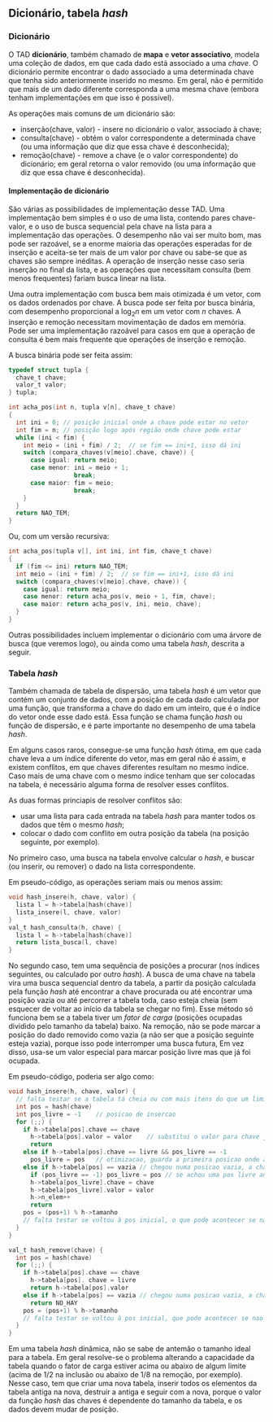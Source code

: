 ## Dicionário, tabela *hash*

### Dicionário

O TAD **dicionário**, também chamado de **mapa** e **vetor associativo**, modela uma coleção de dados, em que cada dado está associado a uma *chave*.
O dicionário permite encontrar o dado associado a uma determinada chave que tenha sido anteriormente inserido no mesmo.
Em geral, não é permitido que mais de um dado diferente corresponda a uma mesma chave (embora tenham implementações em que isso é possível).

As operações mais comuns de um dicionário são:
- inserção(chave, valor) - insere no dicionário o valor, associado à chave;
- consulta(chave) - obtém o valor correspondente a determinada chave (ou uma informação que diz que essa chave é desconhecida);
- remoção(chave) - remove a chave (e o valor correspondente) do dicionário; em geral retorna o valor removido (ou uma informação que diz que essa chave é desconhecida).

#### Implementação de dicionário

São várias as possibilidades de implementação desse TAD.
Uma implementação bem simples é o uso de uma lista, contendo pares chave-valor, e o uso de busca sequencial pela chave na lista para a implementação das operações. O desempenho não vai ser muito bom, mas pode ser razoável, se a enorme maioria das operações esperadas for de inserção e aceita-se ter mais de um valor por chave ou sabe-se que as chaves são sempre inéditas. A operação de inserção nesse caso seria inserção no final da lista, e as operações que necessitam consulta (bem menos frequentes) fariam busca linear na lista.

Uma outra implementação com busca bem mais otimizada é um vetor, com os dados ordenados por chave. A busca pode ser feita por busca binária, com desempenho proporcional a log<sub>2</sub>*n* em um vetor com *n* chaves. A inserção e remoção necessitam movimentação de dados em memória. 
Pode ser uma implementação razoável para casos em que a operação de consulta é bem mais frequente que operações de inserção e remoção.

A busca binária pode ser feita assim:
```c
typedef struct tupla {
  chave_t chave;
  valor_t valor;
} tupla;

int acha_pos(int n, tupla v[n], chave_t chave)
{
  int ini = 0; // posição inicial onde a chave pode estar no vetor
  int fim = n; // posição logo após região onde chave pode estar
  while (ini < fim) {
    int meio = (ini + fim) / 2;  // se fim == ini+1, isso dá ini
    switch (compara_chaves(v[meio].chave, chave)) {
      case igual: return meio;
      case menor: ini = meio + 1;
                  break;
      case maior: fim = meio;
                  break;
    }
  }
  return NAO_TEM;
}
```
Ou, com um versão recursiva:
```c
int acha_pos(tupla v[], int ini, int fim, chave_t chave)
{
  if (fim <= ini) return NAO_TEM;
  int meio = (ini + fim) / 2;  // se fim == ini+1, isso dá ini
  switch (compara_chaves(v[meio].chave, chave)) {
    case igual: return meio;
    case menor: return acha_pos(v, meio + 1, fim, chave);
    case maior: return acha_pos(v, ini, meio, chave);
  }
}
```

Outras possibilidades incluem implementar o dicionário com uma árvore de busca (que veremos logo), ou ainda como uma tabela *hash*, descrita a seguir.
  
### Tabela *hash*

Também chamada de tabela de dispersão, uma tabela *hash* é um vetor que contém um conjunto de dados, com a posição de cada dado calculada por uma função, que transforma a chave do dado em um inteiro, que é o índice do vetor onde esse dado está.
Essa função se chama função *hash* ou função de dispersão, e é parte importante no desempenho de uma tabela *hash*.

Em alguns casos raros, consegue-se uma função *hash* ótima, em que cada chave leva a um índice diferente do vetor, mas em geral não é assim, e existem conflitos, em que chaves diferentes resultam no mesmo índice. Caso mais de uma chave com o mesmo índice tenham que ser colocadas na tabela, é necessário alguma forma de resolver esses conflitos.

As duas formas princiapis de resolver conflitos são: 
- usar uma lista para cada entrada na tabela *hash* para manter todos os dados que têm o mesmo *hash*;
- colocar o dado com conflito em outra posição da tabela (na posição seguinte, por exemplo).

No primeiro caso, uma busca na tabela envolve calcular o *hash*, e buscar (ou inserir, ou remover) o dado na lista correspondente.

Em pseudo-código, as operações seriam mais ou menos assim:
```c
void hash_insere(h, chave, valor) {
  lista l = h->tabela[hash(chave)]
  lista_insere(l, chave, valor)
}
val_t hash_consulta(h, chave) {
  lista l = h->tabela[hash(chave)]
  return lista_busca(l, chave)
}
```

No segundo caso, tem uma sequência de posições a procurar (nos índices seguintes, ou calculado por outro *hash*). A busca de uma chave na tabela vira uma busca sequencial dentro da tabela, a partir da posição calculada pela função *hash* até encontrar a chave procurada ou até encontrar uma posição vazia ou até percorrer a tabela toda, caso esteja cheia (sem esquecer de voltar ao início da tabela se chegar no fim).
Esse método só funciona bem se a tabela tiver um *fator de carga* (posições ocupadas dividido pelo tamanho da tabela) baixo.
Na remoção, não se pode marcar a posição do dado removido como vazia (a não ser que a posição seguinte esteja vazia), porque isso pode interromper uma busca futura, Em vez disso, usa-se um valor especial para marcar posição livre mas que já foi ocupada.

Em pseudo-código, poderia ser algo como:
```c
void hash_insere(h, chave, valor) {
  // falta testar se a tabela tá cheia ou com mais itens do que um limite (e reagir)
  int pos = hash(chave)
  int pos_livre = -1    // posicao de insercao
  for (;;) {
    if h->tabela[pos].chave == chave
      h->tabela[pos].valor = valor    // substitui o valor para chave já existente (outra possibilidade seria dar erro)
      return
    else if h->tabela[pos].chave == livre && pos_livre == -1
      pos_livre = pos   // otimizacao, guarda a primeira posicao onde a insercao pode ser feita
    else if h->tabela[pos] == vazia // chegou numa posicao vazia, a chave nao existe
      if (pos_livre == -1) pos_livre = pos // se achou uma pos livre antes poe lá, senao poe aqui mesmo
      h->tabela[pos_livre].chave = chave
      h->tabela[pos_livre].valor = valor
      h->n_elem++
      return
    pos = (pos+1) % h->tamanho
    // falta testar se voltou à pos inicial, o que pode acontecer se nao tem nenhuma pos vazia
  }
}

val_t hash_remove(chave) {
  int pos = hash(chave)
  for (;;) {
    if h->tabela[pos].chave == chave
      h->tabela[pos]. chave = livre
      return h->tabela[pos].valor
    else if h->tabela[pos] == vazia // chegou numa posicao vazia, a chave nao existe
      return NO_HAY
    pos = (pos+1) % h->tamanho
    // falta testar se voltou à pos inicial, que pode acontecer se nao tem nenhuma vazia
  }
}
```
Em uma tabela *hash* dinâmica, não se sabe de antemão o tamanho ideal para a tabela. Em geral resolve-se o problema alterando a capacidade da tabela quando o fator de carga estiver acima ou abaixo de algum limite (acima de 1/2 na inclusão ou abaixo de 1/8 na remoção, por exemplo). Nesse caso, tem que criar uma nova tabela, inserir todos os elementos da tabela antiga na nova, destruir a antiga e seguir com a nova, porque o valor da função *hash* das chaves é dependente do tamanho da tabela, e os dados devem mudar de posição.


